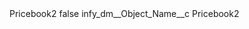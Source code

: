 <?xml version="1.0" encoding="UTF-8"?>
<CustomMetadata xmlns="http://soap.sforce.com/2006/04/metadata" xmlns:xsi="http://www.w3.org/2001/XMLSchema-instance" xmlns:xsd="http://www.w3.org/2001/XMLSchema">
    <label>Pricebook2</label>
    <protected>false</protected>
    <values>
        <field>infy_dm__Object_Name__c</field>
        <value xsi:type="xsd:string">Pricebook2</value>
    </values>
</CustomMetadata>
